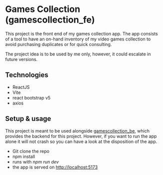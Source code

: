 # Games Collection (gamescollection_fe)
This project is the front end of my games collection app. The app consists of a tool to have an on-hand inventory of my video games collection to avoid purchasing duplicates or for quick consulting.

The project idea is to be used by me only, however, it could escalate in future versions.

## Technologies
* ReactJS
* Vite
* react bootstrap v5
* axios

## Setup & usage
This project is meant to be used alongside [gamescollection_be](https://github.com/keff6/gamescollection_be), which provides the backend for this project. However, if you want to run the app alone it will not crash so you can have a look at the disposition of the app.

+ Git clone the repo
+ npm install
+ runs with *npm run dev*
+ the app is served on [http://localhost:5173](http://localhost:5173)